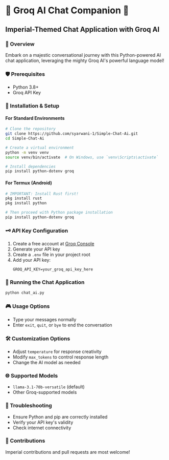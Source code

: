 # 🌟 Groq AI Chat Companion 🤖

## Imperial-Themed Chat Application with Groq AI

### 🏰 Overview
Embark on a majestic conversational journey with this Python-powered AI chat application, leveraging the mighty Groq AI's powerful language model!

### 🛡️ Prerequisites
- Python 3.8+
- Groq API Key

### 🔧 Installation & Setup

#### For Standard Environments
```bash
# Clone the repository
git clone https://github.com/syarwani-1/Simple-Chat-Ai.git
cd Simple-Chat-Ai

# Create a virtual environment
python -m venv venv
source venv/bin/activate  # On Windows, use `venv\Scripts\activate`

# Install dependencies
pip install python-dotenv groq
```

#### For Termux (Android)
```bash
# IMPORTANT: Install Rust first!
pkg install rust
pkg install python

# Then proceed with Python package installation
pip install python-dotenv groq
```

### 🗝️ API Key Configuration
1. Create a free account at [Groq Console](https://console.groq.com/)
2. Generate your API key
3. Create a `.env` file in your project root
4. Add your API key:
   ```
   GROQ_API_KEY=your_groq_api_key_here
   ```

### 🚀 Running the Chat Application
```bash
python chat_ai.py
```

### 🎮 Usage Options
- Type your messages normally
- Enter `exit`, `quit`, or `bye` to end the conversation

### 🛠️ Customization Options
- Adjust `temperature` for response creativity
- Modify `max_tokens` to control response length
- Change the AI model as needed

### 🌐 Supported Models
- `llama-3.1-70b-versatile` (default)
- Other Groq-supported models

### 🚧 Troubleshooting
- Ensure Python and pip are correctly installed
- Verify your API key's validity
- Check internet connectivity

### 🤝 Contributions
Imperial contributions and pull requests are most welcome!

